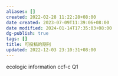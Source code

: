 ```yaml
---
aliases: []
created: 2022-02-28 11:22:28+08:00
date created: 2023-07-09T11:39:06+08:00
date modified: 2024-01-14T17:35:03+08:00
dg-publish: true
tags: []
title: 可投稿的期刊
updated: 2022-12-03 23:10:31+08:00
---
```


ecologic information ccf-c Q1